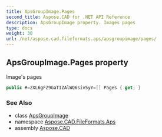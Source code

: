 ```yaml
---
title: ApsGroupImage.Pages
second_title: Aspose.CAD for .NET API Reference
description: ApsGroupImage property. Images pages
type: docs
weight: 30
url: /net/aspose.cad.fileformats.aps/apsgroupimage/pages/
---
```

## ApsGroupImage.Pages property

Image's pages

```csharp
public #=zXL6gFZ9GaTIZAlWQ6siv5yY=[] Pages { get; }
```

### See Also

* class [ApsGroupImage](../)
* namespace [Aspose.CAD.FileFormats.Aps](../../../aspose.cad.fileformats.aps/)
* assembly [Aspose.CAD](../../../)


